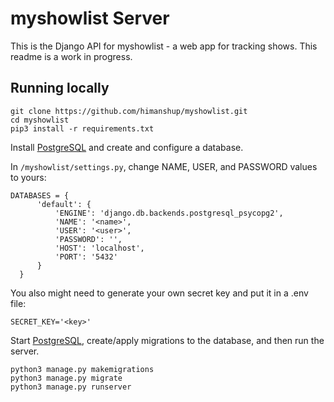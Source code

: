 # myshowlist Server

This is the Django API for myshowlist - a web app for tracking shows. This readme is a work in progress.

## Running locally

```
git clone https://github.com/himanshup/myshowlist.git
cd myshowlist
pip3 install -r requirements.txt
```

Install [PostgreSQL](https://www.postgresql.org/) and create and configure a database.   

In `/myshowlist/settings.py`, change NAME, USER, and PASSWORD values to yours:

```
DATABASES = {
      'default': {
          'ENGINE': 'django.db.backends.postgresql_psycopg2',
          'NAME': '<name>',
          'USER': '<user>',
          'PASSWORD': '',
          'HOST': 'localhost',
          'PORT': '5432'
      }
  }
```

You also might need to generate your own secret key and put it in a .env file:

```
SECRET_KEY='<key>'
```  

Start [PostgreSQL](https://tableplus.io/blog/2018/10/how-to-start-stop-restart-postgresql-server.html), create/apply migrations to the database, and then run the server.

```
python3 manage.py makemigrations
python3 manage.py migrate
python3 manage.py runserver
```


